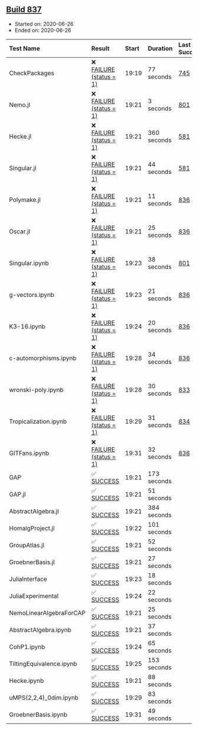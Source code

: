 ## [Build 837](https://oscarci.mathematik.uni-kl.de/job/oscar-julia-1.4/837/)

* Started on: 2020-06-26
* Ended on: 2020-06-26

| Test Name    | Result | Start | Duration | Last Success | First Failure |
|:-------------|:-------|:------|:---------|:-------------|:--------------|
| CheckPackages | ❌ [FAILURE (status = 1)](https://oscarci.mathematik.uni-kl.de/job/oscar-julia-1.4/837/artifact/logs/build-837/CheckPackages.log) | 19:19 | 77 seconds | [745](https://oscarci.mathematik.uni-kl.de/job/oscar-julia-1.4/745/) | [746](https://oscarci.mathematik.uni-kl.de/job/oscar-julia-1.4/746/) |
| Nemo.jl | ❌ [FAILURE (status = 1)](https://oscarci.mathematik.uni-kl.de/job/oscar-julia-1.4/837/artifact/logs/build-837/Nemo.jl.log) | 19:21 | 3 seconds | [801](https://oscarci.mathematik.uni-kl.de/job/oscar-julia-1.4/801/) | [802](https://oscarci.mathematik.uni-kl.de/job/oscar-julia-1.4/802/) |
| Hecke.jl | ❌ [FAILURE (status = 1)](https://oscarci.mathematik.uni-kl.de/job/oscar-julia-1.4/837/artifact/logs/build-837/Hecke.jl.log) | 19:21 | 360 seconds | [581](https://oscarci.mathematik.uni-kl.de/job/oscar-julia-1.4/581/) | [582](https://oscarci.mathematik.uni-kl.de/job/oscar-julia-1.4/582/) |
| Singular.jl | ❌ [FAILURE (status = 1)](https://oscarci.mathematik.uni-kl.de/job/oscar-julia-1.4/837/artifact/logs/build-837/Singular.jl.log) | 19:21 | 44 seconds | [581](https://oscarci.mathematik.uni-kl.de/job/oscar-julia-1.4/581/) | [582](https://oscarci.mathematik.uni-kl.de/job/oscar-julia-1.4/582/) |
| Polymake.jl | ❌ [FAILURE (status = 1)](https://oscarci.mathematik.uni-kl.de/job/oscar-julia-1.4/837/artifact/logs/build-837/Polymake.jl.log) | 19:21 | 11 seconds | [836](https://oscarci.mathematik.uni-kl.de/job/oscar-julia-1.4/836/) | [837](https://oscarci.mathematik.uni-kl.de/job/oscar-julia-1.4/837/) |
| Oscar.jl | ❌ [FAILURE (status = 1)](https://oscarci.mathematik.uni-kl.de/job/oscar-julia-1.4/837/artifact/logs/build-837/Oscar.jl.log) | 19:21 | 25 seconds | [836](https://oscarci.mathematik.uni-kl.de/job/oscar-julia-1.4/836/) | [837](https://oscarci.mathematik.uni-kl.de/job/oscar-julia-1.4/837/) |
| Singular.ipynb | ❌ [FAILURE (status = 1)](https://oscarci.mathematik.uni-kl.de/job/oscar-julia-1.4/837/artifact/logs/build-837/Singular.ipynb.log) | 19:23 | 38 seconds | [801](https://oscarci.mathematik.uni-kl.de/job/oscar-julia-1.4/801/) | [802](https://oscarci.mathematik.uni-kl.de/job/oscar-julia-1.4/802/) |
| g-vectors.ipynb | ❌ [FAILURE (status = 1)](https://oscarci.mathematik.uni-kl.de/job/oscar-julia-1.4/837/artifact/logs/build-837/g-vectors.ipynb.log) | 19:23 | 21 seconds | [836](https://oscarci.mathematik.uni-kl.de/job/oscar-julia-1.4/836/) | [837](https://oscarci.mathematik.uni-kl.de/job/oscar-julia-1.4/837/) |
| K3-16.ipynb | ❌ [FAILURE (status = 1)](https://oscarci.mathematik.uni-kl.de/job/oscar-julia-1.4/837/artifact/logs/build-837/K3-16.ipynb.log) | 19:24 | 20 seconds | [836](https://oscarci.mathematik.uni-kl.de/job/oscar-julia-1.4/836/) | [837](https://oscarci.mathematik.uni-kl.de/job/oscar-julia-1.4/837/) |
| c-automorphisms.ipynb | ❌ [FAILURE (status = 1)](https://oscarci.mathematik.uni-kl.de/job/oscar-julia-1.4/837/artifact/logs/build-837/c-automorphisms.ipynb.log) | 19:28 | 34 seconds | [836](https://oscarci.mathematik.uni-kl.de/job/oscar-julia-1.4/836/) | [837](https://oscarci.mathematik.uni-kl.de/job/oscar-julia-1.4/837/) |
| wronski-poly.ipynb | ❌ [FAILURE (status = 1)](https://oscarci.mathematik.uni-kl.de/job/oscar-julia-1.4/837/artifact/logs/build-837/wronski-poly.ipynb.log) | 19:28 | 30 seconds | [833](https://oscarci.mathematik.uni-kl.de/job/oscar-julia-1.4/833/) | [834](https://oscarci.mathematik.uni-kl.de/job/oscar-julia-1.4/834/) |
| Tropicalization.ipynb | ❌ [FAILURE (status = 1)](https://oscarci.mathematik.uni-kl.de/job/oscar-julia-1.4/837/artifact/logs/build-837/Tropicalization.ipynb.log) | 19:29 | 31 seconds | [834](https://oscarci.mathematik.uni-kl.de/job/oscar-julia-1.4/834/) | [835](https://oscarci.mathematik.uni-kl.de/job/oscar-julia-1.4/835/) |
| GITFans.ipynb | ❌ [FAILURE (status = 1)](https://oscarci.mathematik.uni-kl.de/job/oscar-julia-1.4/837/artifact/logs/build-837/GITFans.ipynb.log) | 19:31 | 32 seconds | [836](https://oscarci.mathematik.uni-kl.de/job/oscar-julia-1.4/836/) | [837](https://oscarci.mathematik.uni-kl.de/job/oscar-julia-1.4/837/) |
| GAP | ✅ [SUCCESS](https://oscarci.mathematik.uni-kl.de/job/oscar-julia-1.4/837/artifact/logs/build-837/GAP.log) | 19:21 | 173 seconds |  |  |
| GAP.jl | ✅ [SUCCESS](https://oscarci.mathematik.uni-kl.de/job/oscar-julia-1.4/837/artifact/logs/build-837/GAP.jl.log) | 19:21 | 51 seconds |  |  |
| AbstractAlgebra.jl | ✅ [SUCCESS](https://oscarci.mathematik.uni-kl.de/job/oscar-julia-1.4/837/artifact/logs/build-837/AbstractAlgebra.jl.log) | 19:21 | 384 seconds |  |  |
| HomalgProject.jl | ✅ [SUCCESS](https://oscarci.mathematik.uni-kl.de/job/oscar-julia-1.4/837/artifact/logs/build-837/HomalgProject.jl.log) | 19:22 | 101 seconds |  |  |
| GroupAtlas.jl | ✅ [SUCCESS](https://oscarci.mathematik.uni-kl.de/job/oscar-julia-1.4/837/artifact/logs/build-837/GroupAtlas.jl.log) | 19:21 | 52 seconds |  |  |
| GroebnerBasis.jl | ✅ [SUCCESS](https://oscarci.mathematik.uni-kl.de/job/oscar-julia-1.4/837/artifact/logs/build-837/GroebnerBasis.jl.log) | 19:21 | 27 seconds |  |  |
| JuliaInterface | ✅ [SUCCESS](https://oscarci.mathematik.uni-kl.de/job/oscar-julia-1.4/837/artifact/logs/build-837/JuliaInterface.log) | 19:23 | 18 seconds |  |  |
| JuliaExperimental | ✅ [SUCCESS](https://oscarci.mathematik.uni-kl.de/job/oscar-julia-1.4/837/artifact/logs/build-837/JuliaExperimental.log) | 19:24 | 22 seconds |  |  |
| NemoLinearAlgebraForCAP | ✅ [SUCCESS](https://oscarci.mathematik.uni-kl.de/job/oscar-julia-1.4/837/artifact/logs/build-837/NemoLinearAlgebraForCAP.log) | 19:21 | 25 seconds |  |  |
| AbstractAlgebra.ipynb | ✅ [SUCCESS](https://oscarci.mathematik.uni-kl.de/job/oscar-julia-1.4/837/artifact/logs/build-837/AbstractAlgebra.ipynb.log) | 19:21 | 37 seconds |  |  |
| CohP1.ipynb | ✅ [SUCCESS](https://oscarci.mathematik.uni-kl.de/job/oscar-julia-1.4/837/artifact/logs/build-837/CohP1.ipynb.log) | 19:24 | 65 seconds |  |  |
| TiltingEquivalence.ipynb | ✅ [SUCCESS](https://oscarci.mathematik.uni-kl.de/job/oscar-julia-1.4/837/artifact/logs/build-837/TiltingEquivalence.ipynb.log) | 19:25 | 153 seconds |  |  |
| Hecke.ipynb | ✅ [SUCCESS](https://oscarci.mathematik.uni-kl.de/job/oscar-julia-1.4/837/artifact/logs/build-837/Hecke.ipynb.log) | 19:21 | 88 seconds |  |  |
| uMPS(2,2,4)_0dim.ipynb | ✅ [SUCCESS](https://oscarci.mathematik.uni-kl.de/job/oscar-julia-1.4/837/artifact/logs/build-837/uMPS-2-2-4-_0dim.ipynb.log) | 19:29 | 83 seconds |  |  |
| GroebnerBasis.ipynb | ✅ [SUCCESS](https://oscarci.mathematik.uni-kl.de/job/oscar-julia-1.4/837/artifact/logs/build-837/GroebnerBasis.ipynb.log) | 19:31 | 49 seconds |  |  |
